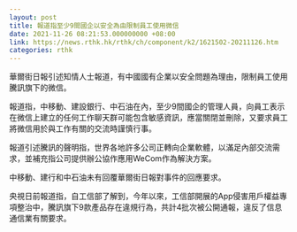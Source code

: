 ```yaml
---
layout: post
title: 報道指至少9間國企以安全為由限制員工使用微信
date: 2021-11-26 08:21:53.000000000 +08:00
link: https://news.rthk.hk/rthk/ch/component/k2/1621502-20211126.htm
categories: rthk
---
```


華爾街日報引述知情人士報道，有中國國有企業以安全問題為理由，限制員工使用騰訊旗下的微信。

報道指，中移動、建設銀行、中石油在內，至少9間國企的管理人員，向員工表示在微信上建立的任何工作聊天群可能包含敏感資訊，應當關閉並刪除，又要求員工將微信用於與工作有關的交流時謹慎行事。

報道引述騰訊的聲明指，世界各地許多公司正轉向企業軟體，以滿足內部交流需求，並補充指公司提供辦公協作應用WeCom作為解決方案。

中移動、建行和中石油未有回覆華爾街日報對事件的回應要求。

央視日前報道指，自工信部了解到，今年以來，工信部開展的App侵害用戶權益專項整治中，騰訊旗下9款產品存在違規行為，共計4批次被公開通報，違反了信息通信業有關要求。
